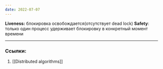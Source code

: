 ```yaml
---
date: 2022-07-07
---
```


**Liveness:** блокировка освобождается(отсутствует dead lock)
**Safety**: только один процесс удерживает блокировку в конкретный момент времени

---

### Ссылки:
1. [[Distributed algorithms]]